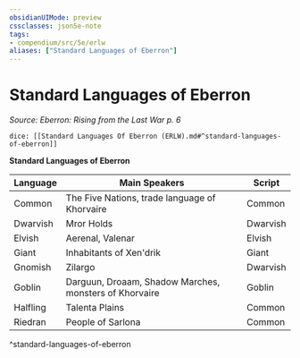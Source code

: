 ```yaml
---
obsidianUIMode: preview
cssclasses: json5e-note
tags:
- compendium/src/5e/erlw
aliases: ["Standard Languages of Eberron"]
---
```

# Standard Languages of Eberron
*Source: Eberron: Rising from the Last War p. 6* 

`dice: [[Standard Languages Of Eberron (ERLW).md#^standard-languages-of-eberron]]`

**Standard Languages of Eberron**

| Language | Main Speakers | Script |
|----------|---------------|--------|
| Common | The Five Nations, trade language of Khorvaire | Common |
| Dwarvish | Mror Holds | Dwarvish |
| Elvish | Aerenal, Valenar | Elvish |
| Giant | Inhabitants of Xen'drik | Giant |
| Gnomish | Zilargo | Dwarvish |
| Goblin | Darguun, Droaam, Shadow Marches, monsters of Khorvaire | Goblin |
| Halfling | Talenta Plains | Common |
| Riedran | People of Sarlona | Common |
^standard-languages-of-eberron